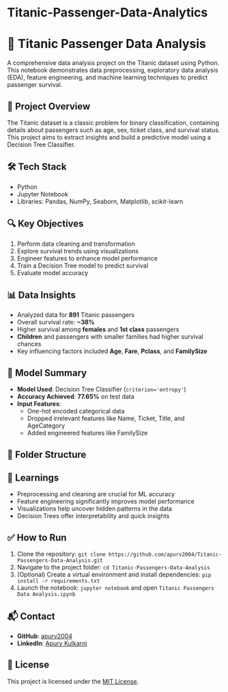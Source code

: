 # Titanic-Passenger-Data-Analytics

# 🚢 Titanic Passenger Data Analysis

A comprehensive data analysis project on the Titanic dataset using Python. This notebook demonstrates data preprocessing, exploratory data analysis (EDA), feature engineering, and machine learning techniques to predict passenger survival.

## 📌 Project Overview
The Titanic dataset is a classic problem for binary classification, containing details about passengers such as age, sex, ticket class, and survival status. This project aims to extract insights and build a predictive model using a Decision Tree Classifier.

## 🛠 Tech Stack
- Python
- Jupyter Notebook
- Libraries: Pandas, NumPy, Seaborn, Matplotlib, scikit-learn

## 🔍 Key Objectives
1. Perform data cleaning and transformation
2. Explore survival trends using visualizations
3. Engineer features to enhance model performance
4. Train a Decision Tree model to predict survival
5. Evaluate model accuracy

## 📊 Data Insights
- Analyzed data for **891** Titanic passengers
- Overall survival rate: **~38%**
- Higher survival among **females** and **1st class** passengers
- **Children** and passengers with smaller families had higher survival chances
- Key influencing factors included **Age**, **Fare**, **Pclass**, and **FamilySize**

## 🤖 Model Summary
- **Model Used**: Decision Tree Classifier (`criterion='entropy'`)
- **Accuracy Achieved**: **77.65%** on test data
- **Input Features**:
  - One-hot encoded categorical data
  - Dropped irrelevant features like Name, Ticket, Title, and AgeCategory
  - Added engineered features like FamilySize

## 📁 Folder Structure



## 🧠 Learnings
- Preprocessing and cleaning are crucial for ML accuracy
- Feature engineering significantly improves model performance
- Visualizations help uncover hidden patterns in the data
- Decision Trees offer interpretability and quick insights

## ✅ How to Run
1. Clone the repository:
   `git clone https://github.com/apurv2004/Titanic-Passengers-Data-Analysis.git`
2. Navigate to the project folder:
   `cd Titanic-Passengers-Data-Analysis`
3. (Optional) Create a virtual environment and install dependencies:
   `pip install -r requirements.txt`
4. Launch the notebook:
   `jupyter notebook` and open `Titanic Passengers Data Analysis.ipynb`

## 📬 Contact
- **GitHub**: [apurv2004](https://github.com/apurv2004)
- **LinkedIn**: [Apurv Kulkarni](https://linkedin.com/in/apurv2004)

## 📄 License
This project is licensed under the [MIT License](LICENSE).
